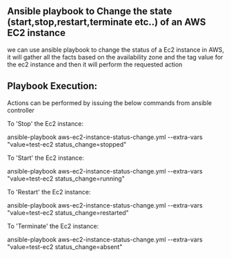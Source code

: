Ansible playbook to Change the state (start,stop,restart,terminate etc..) of an AWS EC2 instance
------------------------------------------------------------------------------------------------

we can use ansible playbook to change the status of a Ec2 instance in AWS, it will gather all the facts based on the availability zone and the tag value for the ec2 instance and then it will perform the requested action

Playbook Execution:
-------------------

Actions can be performed by issuing the below commands from ansible controller 

To 'Stop' the Ec2 instance:

ansible-playbook aws-ec2-instance-status-change.yml --extra-vars "value=test-ec2 status_change=stopped"

To 'Start' the Ec2 instance:

ansible-playbook aws-ec2-instance-status-change.yml --extra-vars "value=test-ec2 status_change=running"

To 'Restart' the Ec2 instance:

ansible-playbook aws-ec2-instance-status-change.yml --extra-vars "value=test-ec2 status_change=restarted"

To 'Terminate' the Ec2 instance:

ansible-playbook aws-ec2-instance-status-change.yml --extra-vars "value=test-ec2 status_change=absent"


